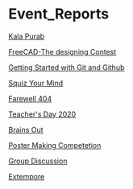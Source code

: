 # Event_Reports

[Kala Purab](https://github.com/ACES-GNDEC/EVENTS/blob/main/Kala%20Purab.pdf)

[FreeCAD-The designing Contest](https://github.com/ACES-GNDEC/EVENTS/blob/main/Event%20Repot%20-%20FreeCAD.pdf)

[Getting Started with Git and Github](https://github.com/ACES-GNDEC/EVENTS/blob/main/Event%20Report%20Github%20Webinar.pdf)

[Squiz Your Mind](https://github.com/ACES-GNDEC/EVENTS/blob/main/Event%20Report%20Squiz%20Your%20Mind.pdf)

[Farewell 404](https://github.com/ACES-GNDEC/EVENTS/blob/main/Event%20Report%20Farewell.pdf)

[Teacher's Day 2020](https://github.com/ACES-GNDEC/EVENTS/blob/main/Event%20Report%20Teachers%20Day.pdf)

[Brains Out](https://github.com/ACES-GNDEC/EVENTS/blob/main/Event%20Report%20Brains%20Out.pdf)

[Poster Making Competetion](https://github.com/ACES-GNDEC/EVENTS/blob/main/PMC%20Results%20(1).pdf)

[Group Discussion](https://github.com/ACES-GNDEC/EVENTS/blob/main/Event%20Report%20Group%20Discussion.pdf)

[Extempore]()
